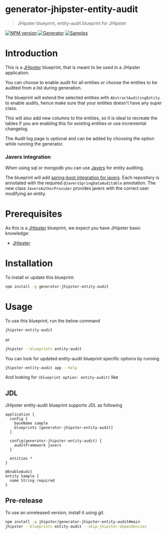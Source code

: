 # generator-jhipster-entity-audit

> JHipster blueprint, entity-audit blueprint for JHipster

[![NPM version][npm-image]][npm-url]
[![Generator][github-generator-image]][github-generator-url]
[![Samples][github-samples-image]][github-samples-url]

# Introduction

This is a [JHipster](https://www.jhipster.tech/) blueprint, that is meant to be used in a JHipster application.

You can choose to enable audit for all entities or choose the entities to be audited from a list during generation.

The blueprint will extend the selected entities with `AbstractAuditingEntity` to enable audits, hence make sure that your entities doesn't have any super class.

This will also add new columns to the entities, so it is ideal to recreate the tables if you are enabling this for existing entities or use incremental changelog.

The Audit log page is optional and can be added by choosing the option while running the generator.

### Javers integration

When using sql or mongodb you can use [Javers](http://javers.org/) for entity auditing.

The blueprint will add [spring-boot integration for javers](http://javers.org/documentation/spring-boot-integration/). Each repository is annotated with the required `@JaversSpringDataAuditable` annotation. The new class `JaversAuthorProvider` provides javers with the correct user modifying an entity.

# Prerequisites

As this is a [JHipster](https://www.jhipster.tech/) blueprint, we expect you have JHipster basic knowledge:

- [JHipster](https://www.jhipster.tech/)

# Installation

To install or update this blueprint:

```bash
npm install -g generator-jhipster-entity-audit
```

# Usage

To use this blueprint, run the below command

```bash
jhipster-entity-audit
```

or

```bash
jhipster --blueprints entity-audit
```

You can look for updated entity-audit blueprint specific options by running

```bash
jhipster-entity-audit app --help
```

And looking for `(blueprint option: entity-audit)` like

## JDL

JHipster entity-audit blueprint supports JDL as following

```jdl
application {
  config {
    baseName sample
    blueprints [generator-jhipster-entity-audit]
  }

  config(generator-jhipster-entity-audit) {
    auditFramework javers
  }

  entities *
}

@EnableAudit
entity Sample {
  name String required
}
```

## Pre-release

To use an unreleased version, install it using git.

```bash
npm install -g jhipster/generator-jhipster-entity-audit#main
jhipster --blueprints entity-audit --skip-jhipster-dependencies
```

[npm-image]: https://img.shields.io/npm/v/generator-jhipster-entity-audit.svg
[npm-url]: https://npmjs.org/package/generator-jhipster-entity-audit
[github-generator-image]: https://github.com/jhipster/generator-jhipster-entity-audit/actions/workflows/generator.yml/badge.svg
[github-generator-url]: https://github.com/jhipster/generator-jhipster-entity-audit/actions/workflows/generator.yml
[github-samples-image]: https://github.com/jhipster/generator-jhipster-entity-audit/actions/workflows/samples.yml/badge.svg
[github-samples-url]: https://github.com/jhipster/generator-jhipster-entity-audit/actions/workflows/samples.yml
